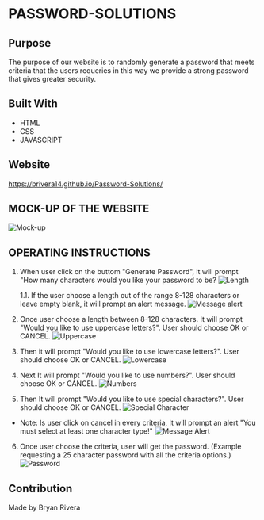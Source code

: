 # PASSWORD-SOLUTIONS

## Purpose
The purpose of our website is to randomly generate a password that meets criteria that the users requeries
in this way we provide a strong password that gives greater security.

## Built With
* HTML
* CSS
* JAVASCRIPT

## Website
https://brivera14.github.io/Password-Solutions/

## MOCK-UP OF THE WEBSITE
![Mock-up](https://user-images.githubusercontent.com/66097407/85253977-41e0c900-b42d-11ea-9f7d-bf1bb93970c6.png)

## OPERATING INSTRUCTIONS
1. When user click on the buttom "Generate Password", it will prompt "How many characters would you like your password to be?
![Length](https://user-images.githubusercontent.com/66097407/85254157-a0a64280-b42d-11ea-84b0-4e67316cf185.png)

    1.1. If the user choose a length out of the range 8-128 characters or leave empty blank, it will prompt an alert message.
![Message alert](https://user-images.githubusercontent.com/66097407/85254343-0f839b80-b42e-11ea-9a5a-12d4b049c17d.png)

2. Once user choose a length between 8-128 characters. It will prompt "Would you like to use uppercase letters?". User should choose OK or CANCEL.
![Uppercase](https://user-images.githubusercontent.com/66097407/85254574-a3edfe00-b42e-11ea-873a-b952c7893d39.png)

3. Then it will prompt "Would you like to use lowercase letters?". User should choose OK or CANCEL.
![Lowercase](https://user-images.githubusercontent.com/66097407/85254852-2aa2db00-b42f-11ea-931b-137b545ed4f5.png)

4. Next It will prompt "Would you like to use numbers?". User should choose OK or CANCEL.
![Numbers](https://user-images.githubusercontent.com/66097407/85255853-152eb080-b431-11ea-9049-3ca357bdb483.png)

5. Then It will prompt "Would you like to use special characters?". User should choose OK or CANCEL.
![Special Character](https://user-images.githubusercontent.com/66097407/85255911-31325200-b431-11ea-9852-9d8e04b9c8fc.png)

* Note: Is user click on cancel in every criteria, It will prompt an alert "You must select at least one character type!"
![Message Alert](https://user-images.githubusercontent.com/66097407/85255998-59ba4c00-b431-11ea-99a8-8477bdeebe43.png)

6. Once user choose the criteria, user will get the password. (Example requesting a 25 character password with all the criteria options.)
![Password](https://user-images.githubusercontent.com/66097407/85256068-7d7d9200-b431-11ea-82a0-29c0869b64f2.png)


## Contribution
Made by Bryan Rivera
